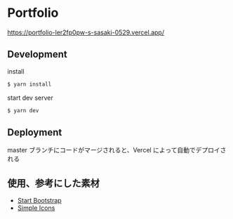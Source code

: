 # Portfolio

https://portfolio-ler2fp0pw-s-sasaki-0529.vercel.app/

## Development

install

```bash
$ yarn install
```

start dev server

```bash
$ yarn dev
```

## Deployment

master ブランチにコードがマージされると、Vercel によって自動でデプロイされる

## 使用、参考にした素材

- [Start Bootstrap](https://startbootstrap.com/)
- [Simple Icons](https://simpleicons.org/)
